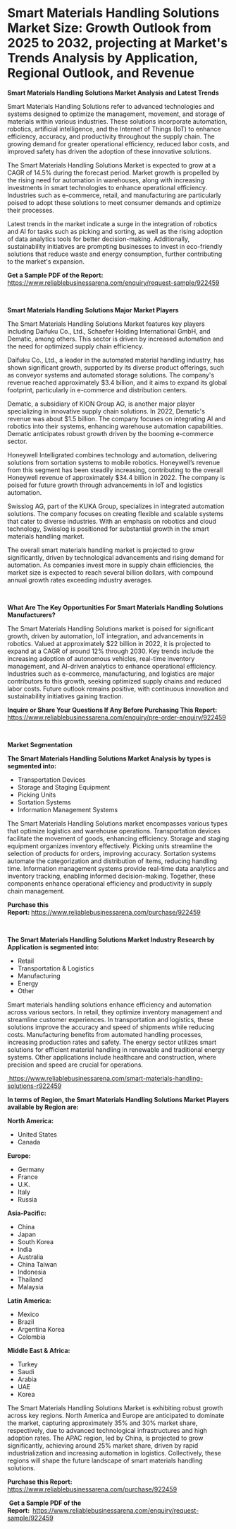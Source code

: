 <p><h1>Smart Materials Handling Solutions Market Size: Growth Outlook from 2025 to 2032, projecting at Market's Trends Analysis by Application, Regional Outlook, and Revenue</h1></p><p><strong>Smart Materials Handling Solutions Market Analysis and Latest Trends</strong></p>
<p><p>Smart Materials Handling Solutions refer to advanced technologies and systems designed to optimize the management, movement, and storage of materials within various industries. These solutions incorporate automation, robotics, artificial intelligence, and the Internet of Things (IoT) to enhance efficiency, accuracy, and productivity throughout the supply chain. The growing demand for greater operational efficiency, reduced labor costs, and improved safety has driven the adoption of these innovative solutions.</p><p>The Smart Materials Handling Solutions Market is expected to grow at a CAGR of 14.5% during the forecast period. Market growth is propelled by the rising need for automation in warehouses, along with increasing investments in smart technologies to enhance operational efficiency. Industries such as e-commerce, retail, and manufacturing are particularly poised to adopt these solutions to meet consumer demands and optimize their processes. </p><p>Latest trends in the market indicate a surge in the integration of robotics and AI for tasks such as picking and sorting, as well as the rising adoption of data analytics tools for better decision-making. Additionally, sustainability initiatives are prompting businesses to invest in eco-friendly solutions that reduce waste and energy consumption, further contributing to the market's expansion.</p></p>
<p><strong>Get a Sample PDF of the Report:&nbsp;</strong> <a href="https://www.reliablebusinessarena.com/enquiry/request-sample/922459?utm_campaign=3070&utm_medium=2&utm_source=Github&utm_content=ia&utm_term=18042025&utm_id=smart-materials-handling-solutions">https://www.reliablebusinessarena.com/enquiry/request-sample/922459</a></p>
<p>&nbsp;</p>
<p><strong>Smart Materials Handling Solutions Major Market Players</strong></p>
<p><p>The Smart Materials Handling Solutions Market features key players including Daifuku Co., Ltd., Schaefer Holding International GmbH, and Dematic, among others. This sector is driven by increased automation and the need for optimized supply chain efficiency.</p><p>Daifuku Co., Ltd., a leader in the automated material handling industry, has shown significant growth, supported by its diverse product offerings, such as conveyor systems and automated storage solutions. The company's revenue reached approximately $3.4 billion, and it aims to expand its global footprint, particularly in e-commerce and distribution centers.</p><p>Dematic, a subsidiary of KION Group AG, is another major player specializing in innovative supply chain solutions. In 2022, Dematic's revenue was about $1.5 billion. The company focuses on integrating AI and robotics into their systems, enhancing warehouse automation capabilities. Dematic anticipates robust growth driven by the booming e-commerce sector.</p><p>Honeywell Intelligrated combines technology and automation, delivering solutions from sortation systems to mobile robotics. Honeywell’s revenue from this segment has been steadily increasing, contributing to the overall Honeywell revenue of approximately $34.4 billion in 2022. The company is poised for future growth through advancements in IoT and logistics automation.</p><p>Swisslog AG, part of the KUKA Group, specializes in integrated automation solutions. The company focuses on creating flexible and scalable systems that cater to diverse industries. With an emphasis on robotics and cloud technology, Swisslog is positioned for substantial growth in the smart materials handling market.</p><p>The overall smart materials handling market is projected to grow significantly, driven by technological advancements and rising demand for automation. As companies invest more in supply chain efficiencies, the market size is expected to reach several billion dollars, with compound annual growth rates exceeding industry averages.</p></p>
<p>&nbsp;</p>
<p><strong>What Are The Key Opportunities For Smart Materials Handling Solutions Manufacturers?</strong></p>
<p><p>The Smart Materials Handling Solutions market is poised for significant growth, driven by automation, IoT integration, and advancements in robotics. Valued at approximately $22 billion in 2022, it is projected to expand at a CAGR of around 12% through 2030. Key trends include the increasing adoption of autonomous vehicles, real-time inventory management, and AI-driven analytics to enhance operational efficiency. Industries such as e-commerce, manufacturing, and logistics are major contributors to this growth, seeking optimized supply chains and reduced labor costs. Future outlook remains positive, with continuous innovation and sustainability initiatives gaining traction.</p></p>
<p><strong>Inquire or Share Your Questions If Any Before Purchasing This Report:</strong> <a href="https://www.reliablebusinessarena.com/enquiry/pre-order-enquiry/922459?utm_campaign=3070&utm_medium=2&utm_source=Github&utm_content=ia&utm_term=18042025&utm_id=smart-materials-handling-solutions">https://www.reliablebusinessarena.com/enquiry/pre-order-enquiry/922459</a></p>
<p>&nbsp;</p>
<p><strong>Market Segmentation</strong></p>
<p><strong>The Smart Materials Handling Solutions Market Analysis by types is segmented into:</strong></p>
<p><ul><li>Transportation Devices</li><li>Storage and Staging Equipment</li><li>Picking Units</li><li>Sortation Systems</li><li>Information Management Systems</li></ul></p>
<p><p>The Smart Materials Handling Solutions market encompasses various types that optimize logistics and warehouse operations. Transportation devices facilitate the movement of goods, enhancing efficiency. Storage and staging equipment organizes inventory effectively. Picking units streamline the selection of products for orders, improving accuracy. Sortation systems automate the categorization and distribution of items, reducing handling time. Information management systems provide real-time data analytics and inventory tracking, enabling informed decision-making. Together, these components enhance operational efficiency and productivity in supply chain management.</p></p>
<p><strong>Purchase this Report:&nbsp;</strong><a href="https://www.reliablebusinessarena.com/purchase/922459?utm_campaign=3070&utm_medium=2&utm_source=Github&utm_content=ia&utm_term=18042025&utm_id=smart-materials-handling-solutions">https://www.reliablebusinessarena.com/purchase/922459</a></p>
<p>&nbsp;</p>
<p><strong>The Smart Materials Handling Solutions Market Industry Research by Application is segmented into:</strong></p>
<p><ul><li>Retail</li><li>Transportation & Logistics</li><li>Manufacturing</li><li>Energy</li><li>Other</li></ul></p>
<p><p>Smart materials handling solutions enhance efficiency and automation across various sectors. In retail, they optimize inventory management and streamline customer experiences. In transportation and logistics, these solutions improve the accuracy and speed of shipments while reducing costs. Manufacturing benefits from automated handling processes, increasing production rates and safety. The energy sector utilizes smart solutions for efficient material handling in renewable and traditional energy systems. Other applications include healthcare and construction, where precision and speed are crucial for operations.</p></p>
<p><a href="https://www.reliablebusinessarena.com/smart-materials-handling-solutions-r922459?utm_campaign=3070&utm_medium=2&utm_source=Github&utm_content=ia&utm_term=18042025&utm_id=smart-materials-handling-solutions">&nbsp;https://www.reliablebusinessarena.com/smart-materials-handling-solutions-r922459</a></p>
<p><strong>In terms of Region, the Smart Materials Handling Solutions Market Players available by Region are:</strong></p>
<p>
    <p> <strong> North America: </strong>
        <ul>
            <li>United States</li>
            <li>Canada</li>
        </ul>
        </p> 
    <p> <strong> Europe: </strong>
        <ul>
            <li>Germany</li>
            <li>France</li>
            <li>U.K.</li>
            <li>Italy</li>
            <li>Russia</li>
        </ul>
        </p> 
    <p> <strong> Asia-Pacific: </strong>
        <ul>
            <li>China</li>
            <li>Japan</li>
            <li>South Korea</li>
            <li>India</li>
            <li>Australia</li>
            <li>China Taiwan</li>
            <li>Indonesia</li>
            <li>Thailand</li>
            <li>Malaysia</li>
        </ul>
        </p> 
    <p> <strong> Latin America: </strong>
        <ul>
            <li>Mexico</li>
            <li>Brazil</li>
            <li>Argentina Korea</li>
            <li>Colombia</li>
        </ul>
        </p> 
    <p> <strong> Middle East & Africa: </strong>
        <ul>
            <li>Turkey</li>
            <li>Saudi</li>
            <li>Arabia</li>
            <li>UAE</li>
            <li>Korea</li>
        </ul>
    </p>
    </p>
<p><p>The Smart Materials Handling Solutions Market is exhibiting robust growth across key regions. North America and Europe are anticipated to dominate the market, capturing approximately 35% and 30% market share, respectively, due to advanced technological infrastructures and high adoption rates. The APAC region, led by China, is projected to grow significantly, achieving around 25% market share, driven by rapid industrialization and increasing automation in logistics. Collectively, these regions will shape the future landscape of smart materials handling solutions.</p></p>
<p><strong>Purchase this Report: </strong><a href="https://www.reliablebusinessarena.com/purchase/922459?utm_campaign=3070&utm_medium=2&utm_source=Github&utm_content=ia&utm_term=18042025&utm_id=smart-materials-handling-solutions">https://www.reliablebusinessarena.com/purchase/922459</a></p>
<p>&nbsp;<strong>Get a Sample PDF of the Report:&nbsp;&nbsp;</strong><a href="https://www.reliablebusinessarena.com/enquiry/request-sample/922459?utm_campaign=3070&utm_medium=2&utm_source=Github&utm_content=ia&utm_term=18042025&utm_id=smart-materials-handling-solutions">https://www.reliablebusinessarena.com/enquiry/request-sample/922459</a></p>
<p><strong></strong></p>
<p><p></p><p></p><p></p></p>